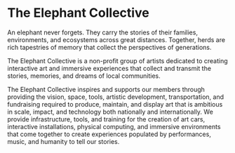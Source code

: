# The Elephant Collective

An elephant never forgets. They carry the stories of their families, environments, and ecosystems across great distances. Together, herds are rich tapestries of memory that collect the perspectives of generations.
  
The Elephant Collective is a non-profit group of artists dedicated to creating interactive art and immersive experiences that collect and transmit the stories, memories, and dreams of local communities. 

The Elephant Collective inspires and supports our members through providing the vision, space, tools, artistic development, transportation, and fundraising required to produce, maintain, and display art that is ambitious in scale, impact, and technology both nationally and internationally. We provide infrastructure, tools, and training for the creation of art cars, interactive installations, physical computing, and immersive environments that come together to create experiences populated by performances, music, and humanity to tell our stories.
